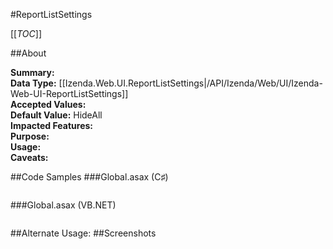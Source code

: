 #ReportListSettings

[[_TOC_]]

##About

**Summary:**   
**Data Type:** [[Izenda.Web.UI.ReportListSettings|/API/Izenda/Web/UI/Izenda-Web-UI-ReportListSettings]]  
**Accepted Values:**   
**Default Value:** HideAll  
**Impacted Features:**   
**Purpose:**   
**Usage:**   
**Caveats:**   

##Code Samples
###Global.asax (C♯)

```csharp
```

###Global.asax (VB.NET)

```visualbasic
```
##Alternate Usage: 
##Screenshots
